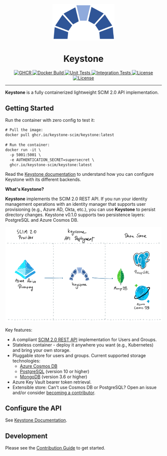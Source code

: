 <div align="center">
    <img src="./logo/logo.png" alt="logo" width="200px" />
    <h1>Keystone</h1>
    <a href="https://github.com/keystone-scim/keystone/releases">
        <img src="https://img.shields.io/github/v/release/keystone-scim/keystone?label=Release&logo=task&logoColor=white&style=flat-square" alt="GHCR" />
    </a>
    <a href="https://github.com/keystone-scim/keystone/actions/workflows/docker_build.yaml">
        <img src="https://img.shields.io/github/workflow/status/keystone-scim/keystone/Docker%20Build?label=Build&logo=docker&logoColor=white&style=flat-square" alt="Docker Build" />
    </a>
    <a href="https://github.com/keystone-scim/keystone/actions/workflows/unit_tests.yaml">
        <img src="https://img.shields.io/github/workflow/status/keystone-scim/keystone/Unit%20Tests?label=Unit&logo=pytest&logoColor=white&style=flat-square" alt="Unit Tests" />
    </a>
    <a href="https://github.com/keystone-scim/keystone/actions/workflows/integration_tests.yaml">
        <img src="https://img.shields.io/github/workflow/status/keystone-scim/keystone/Integration%20Tests?label=Integration&logo=pytest&logoColor=white&style=flat-square" alt="Integration Tests" />
    </a>
    <a href="./LICENSE">
        <img src="https://img.shields.io/github/license/keystone-scim/keystone?label=License&style=flat-square" alt="License" />
    </a>
    <a href="https://keystone-scim.github.io">
        <img src="https://img.shields.io/github/workflow/status/keystone-scim/keystone-scim.github.io/Publish/main?color=magenta&label=Docs&logo=read%20the%20docs&style=flat-square" alt="License" />
    </a>
    <hr />
</div>

**Keystone** is a fully containerized lightweight SCIM 2.0 API implementation.

## Getting Started

Run the container with zero config to test it:

```shell
# Pull the image:
docker pull ghcr.io/keystone-scim/keystone:latest

# Run the container:
docker run -it \
  -p 5001:5001 \ 
  -e AUTHENTICATION_SECRET=supersecret \
  ghcr.io/keystone-scim/keystone:latest
```

Read the [Keystone documentation](https://keystone-scim.github.io) to understand how you can configure Keystone with
its different backends.

**What's Keystone?**

**Keystone** implements the SCIM 2.0 REST API.  If you run your identity management
operations with an identity manager that supports user provisioning (e.g., Azure AD, Okta, etc.),
you can use **Keystone** to persist directory changes. Keystone v0.1.0 supports two
persistence layers: PostgreSQL and Azure Cosmos DB.

<div align="center">
    <img src="./logo/how-it-works.png" alt="logo" />
</div>


Key features:

* A compliant [SCIM 2.0 REST API](https://datatracker.ietf.org/doc/html/rfc7644)
  implementation for Users and Groups.
* Stateless container - deploy it anywhere you want (e.g., Kubernetes) and bring your own storage.
* Pluggable store for users and groups. Current supported storage technologies:
  * [Azure Cosmos DB](https://docs.microsoft.com/en-us/azure/cosmos-db/introduction)
  * [PostgreSQL](https://www.postgresql.org) (version 10 or higher)
  * [MongoDB](https://www.mongodb.com/docs/) (version 3.6 or higher)
* Azure Key Vault bearer token retrieval.
* Extensible store: Can't use Cosmos DB or PostgreSQL?  Open an issue and/or consider
[becoming a contributor](./CONTRIBUTING.md).

## Configure the API

See [Keystone Documentation](https://keystone-scim.github.io).

## Development

Please see the [Contribution Guide](./CONTRIBUTING.md) to get started.
